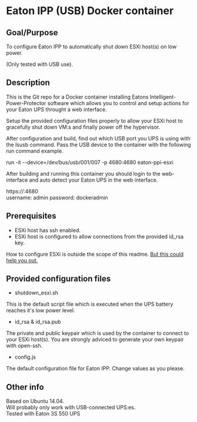 # Eaton IPP (USB) Docker container 

## Goal/Purpose

To configure Eaton IPP to automatically shut down ESXi host(s) on low power.

(Only tested with USB use).

## Description

This is the Git repo for a Docker container installing Eatons Intelligent-Power-Protector software which allows you to control and setup actions for your Eaton UPS throught a web interface.

Setup the provided configuration files properly to allow your ESXi host to gracefully shut down VM:s and finally power off the hypervisor.

After configuration and build, find out which USB port you UPS is using with the lsusb command. Pass the USB device to the container with the following run command example.

run -it --device=/dev/bus/usb/001/007 -p 4680:4680 eaton-ppi-esxi
   
After building and running this container you should login to the web-interface and auto detect your Eaton UPS in the web interface.
   
https://<ip address>:4680   
username: admin
password: dockeradmin   

## Prerequisites

*   ESXi host has ssh enabled.
*   ESXi host is configured to allow connections from the provided id_rsa key.

How to configure ESXi is outside the scope of this readme. [But this could help you out.](https://communities.vmware.com/message/2192764)

## Provided configuration files

*   shutdown_esxi.sh
   
This is the default script file which is executed when the UPS battery reaches it's low power level.

*   id_rsa & id_rsa.pub

 The private and public keypair which is used by the container to connect to your ESXi host(s). You are strongly adviced to generate your own keypair with open-ssh.
   
*   config.js

The default configuration file for Eaton IPP. Change values as you please.

## Other info

Based on Ubuntu 14.04.   
Will probably only work with USB-connected UPS:es.   
Tested with Eaton 3S 550 UPS
